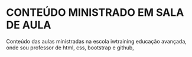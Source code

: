 # CONTEÚDO MINISTRADO EM SALA DE AULA
Conteúdo das aulas ministradas na escola iwtraining educação avançada, onde sou professor de html, css, bootstrap e github,
